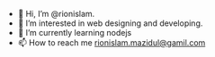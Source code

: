 - 👋 Hi, I’m @rionislam.
- 👀 I’m interested in web designing and developing.
- 🌱 I’m currently learning nodejs
- 📫 How to reach me rionislam.mazidul@gamil.com

<!---
rionislam/rionislam is a ✨ special ✨ repository because its `README.md` (this file) appears on your GitHub profile.
You can click the Preview link to take a look at your changes.
--->
